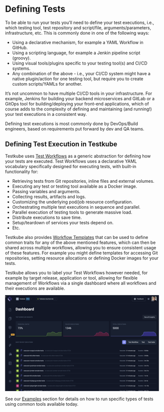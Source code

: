 # Defining Tests

To be able to run your tests you’ll need to define your test executions, i.e., which testing tool, test repository and script/file, arguments/parameters, infrastructure, etc. This is commonly done in one of the following ways:

- Using a declarative mechanism, for example a YAML Workflow in GitHub.
- Using a scripting language, for example a Jenkin pipeline script (groovy).
- Using visual tools/plugins specific to your testing tool(s) and CI/CD systems.
- Any combination of the above - i.e., your CI/CD system might have a native plugin/action for one testing tool, but require you to create custom scripts/YAMLs for another.

It’s not uncommon to have multiple CI/CD tools in your infrastructure. For example, Jenkins for building your backend microservices and GitLab or a GitOps tool for building/deploying your front-end applications, which of course adds to the complexity of defining and maintaining (and running!) your test executions in a consistent way. 

Defining test executions is most commonly done by DevOps/Build engineers, based on requirements put forward by dev and QA teams.

## Defining Test Execution in Testkube

Testkube uses [Test Workflows](../articles/test-workflows.md) as a generic abstraction for defining how your tests are executed. Test Workflows uses a declarative YAML vocabulary specifically designed for executing tests, with built-in functionality for: 

- Retrieving tests from Git repositories, inline files and external volumes.
- Executing any test or testing tool available as a Docker image.
- Passing variables and arguments.
- Collecting results, artifacts and logs.
- Customizing the underlying pod/job resource configuration. 
- Orchestrating multiple test executions in sequence and parallel.
- Parallel execution of testing tools to 
generate massive load.
- Distribute executions to save time. 
- Setup/teardown of services your tests depend on.
- Etc.

Testkube also provides [Workflow Templates](../articles/test-workflow-templates.md) that can be used to define common traits for any of the above mentioned features, which can then be shared across multiple workflows, allowing you to ensure consistent usage of these features. For example you might define templates for accessing Git repositories, setting resource allocations or defining Docker images for your tests.

Testkube allows you to label your Test Workflows however needed, for example by target release, application or tool, allowing for flexible management of Workflows via a single dashboard where all workflows and their executions are available.

![Dashboard](../img/concepts-dashboard.png)

See our [Examples](../articles/test-workflows-examples-basics.md) section for details on how to run specific types of tests using common tools available today.

